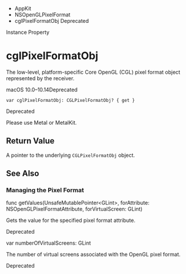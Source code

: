 

- AppKit
- NSOpenGLPixelFormat
-  cglPixelFormatObj Deprecated

Instance Property

# cglPixelFormatObj

The low-level, platform-specific Core OpenGL (CGL) pixel format object represented by the receiver.

macOS 10.0–10.14Deprecated

``` source
var cglPixelFormatObj: CGLPixelFormatObj? { get }
```

Deprecated

Please use Metal or MetalKit.

## Return Value

A pointer to the underlying `CGLPixelFormatObj` object.

## See Also

### Managing the Pixel Format

func getValues(UnsafeMutablePointer&lt;GLint>, forAttribute: NSOpenGLPixelFormatAttribute, forVirtualScreen: GLint)

Gets the value for the specified pixel format attribute.

Deprecated

var numberOfVirtualScreens: GLint

The number of virtual screens associated with the OpenGL pixel format.

Deprecated


